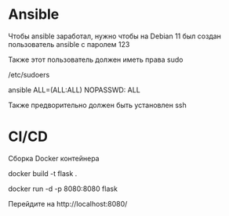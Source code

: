 # Ansible
Чтобы ansible заработал, нужно чтобы на Debian 11 был создан пользователь ansible с паролем 123

Также этот пользователь должен иметь права sudo

/etc/sudoers

ansible ALL=(ALL:ALL) NOPASSWD: ALL

Также предворительно должен быть установлен ssh

# CI/CD

Сборка Docker контейнера

docker build -t flask .

docker run -d -p 8080:8080 flask

Перейдите на http://localhost:8080/
